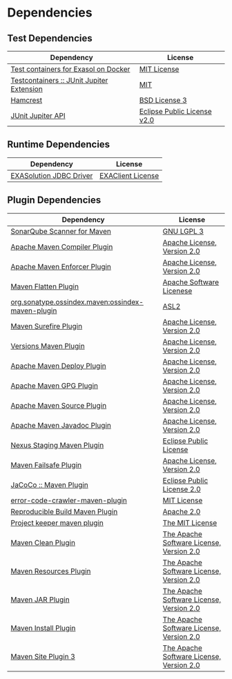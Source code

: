 <!-- @formatter:off -->
# Dependencies

## Test Dependencies

| Dependency                                     | License                          |
| ---------------------------------------------- | -------------------------------- |
| [Test containers for Exasol on Docker][0]      | [MIT License][1]                 |
| [Testcontainers :: JUnit Jupiter Extension][2] | [MIT][3]                         |
| [Hamcrest][4]                                  | [BSD License 3][5]               |
| [JUnit Jupiter API][6]                         | [Eclipse Public License v2.0][7] |

## Runtime Dependencies

| Dependency                   | License                |
| ---------------------------- | ---------------------- |
| [EXASolution JDBC Driver][8] | [EXAClient License][9] |

## Plugin Dependencies

| Dependency                                              | License                                        |
| ------------------------------------------------------- | ---------------------------------------------- |
| [SonarQube Scanner for Maven][10]                       | [GNU LGPL 3][11]                               |
| [Apache Maven Compiler Plugin][12]                      | [Apache License, Version 2.0][13]              |
| [Apache Maven Enforcer Plugin][14]                      | [Apache License, Version 2.0][13]              |
| [Maven Flatten Plugin][15]                              | [Apache Software Licenese][13]                 |
| [org.sonatype.ossindex.maven:ossindex-maven-plugin][16] | [ASL2][17]                                     |
| [Maven Surefire Plugin][18]                             | [Apache License, Version 2.0][13]              |
| [Versions Maven Plugin][19]                             | [Apache License, Version 2.0][13]              |
| [Apache Maven Deploy Plugin][20]                        | [Apache License, Version 2.0][13]              |
| [Apache Maven GPG Plugin][21]                           | [Apache License, Version 2.0][13]              |
| [Apache Maven Source Plugin][22]                        | [Apache License, Version 2.0][13]              |
| [Apache Maven Javadoc Plugin][23]                       | [Apache License, Version 2.0][13]              |
| [Nexus Staging Maven Plugin][24]                        | [Eclipse Public License][25]                   |
| [Maven Failsafe Plugin][26]                             | [Apache License, Version 2.0][13]              |
| [JaCoCo :: Maven Plugin][27]                            | [Eclipse Public License 2.0][28]               |
| [error-code-crawler-maven-plugin][29]                   | [MIT License][30]                              |
| [Reproducible Build Maven Plugin][31]                   | [Apache 2.0][17]                               |
| [Project keeper maven plugin][32]                       | [The MIT License][33]                          |
| [Maven Clean Plugin][34]                                | [The Apache Software License, Version 2.0][17] |
| [Maven Resources Plugin][35]                            | [The Apache Software License, Version 2.0][17] |
| [Maven JAR Plugin][36]                                  | [The Apache Software License, Version 2.0][17] |
| [Maven Install Plugin][37]                              | [The Apache Software License, Version 2.0][17] |
| [Maven Site Plugin 3][38]                               | [The Apache Software License, Version 2.0][17] |

[0]: https://github.com/exasol/exasol-testcontainers/
[1]: https://github.com/exasol/exasol-testcontainers/blob/main/LICENSE
[2]: https://testcontainers.org
[3]: http://opensource.org/licenses/MIT
[4]: http://hamcrest.org/JavaHamcrest/
[5]: http://opensource.org/licenses/BSD-3-Clause
[6]: https://junit.org/junit5/
[7]: https://www.eclipse.org/legal/epl-v20.html
[8]: http://www.exasol.com
[9]: https://docs.exasol.com/connect_exasol/drivers/jdbc.htm
[10]: http://sonarsource.github.io/sonar-scanner-maven/
[11]: http://www.gnu.org/licenses/lgpl.txt
[12]: https://maven.apache.org/plugins/maven-compiler-plugin/
[13]: https://www.apache.org/licenses/LICENSE-2.0.txt
[14]: https://maven.apache.org/enforcer/maven-enforcer-plugin/
[15]: https://www.mojohaus.org/flatten-maven-plugin/
[16]: https://sonatype.github.io/ossindex-maven/maven-plugin/
[17]: http://www.apache.org/licenses/LICENSE-2.0.txt
[18]: https://maven.apache.org/surefire/maven-surefire-plugin/
[19]: https://www.mojohaus.org/versions-maven-plugin/
[20]: https://maven.apache.org/plugins/maven-deploy-plugin/
[21]: https://maven.apache.org/plugins/maven-gpg-plugin/
[22]: https://maven.apache.org/plugins/maven-source-plugin/
[23]: https://maven.apache.org/plugins/maven-javadoc-plugin/
[24]: http://www.sonatype.com/public-parent/nexus-maven-plugins/nexus-staging/nexus-staging-maven-plugin/
[25]: http://www.eclipse.org/legal/epl-v10.html
[26]: https://maven.apache.org/surefire/maven-failsafe-plugin/
[27]: https://www.jacoco.org/jacoco/trunk/doc/maven.html
[28]: https://www.eclipse.org/legal/epl-2.0/
[29]: https://github.com/exasol/error-code-crawler-maven-plugin/
[30]: https://github.com/exasol/error-code-crawler-maven-plugin/blob/main/LICENSE
[31]: http://zlika.github.io/reproducible-build-maven-plugin
[32]: https://github.com/exasol/project-keeper/
[33]: https://github.com/exasol/project-keeper/blob/main/LICENSE
[34]: http://maven.apache.org/plugins/maven-clean-plugin/
[35]: http://maven.apache.org/plugins/maven-resources-plugin/
[36]: http://maven.apache.org/plugins/maven-jar-plugin/
[37]: http://maven.apache.org/plugins/maven-install-plugin/
[38]: http://maven.apache.org/plugins/maven-site-plugin/
